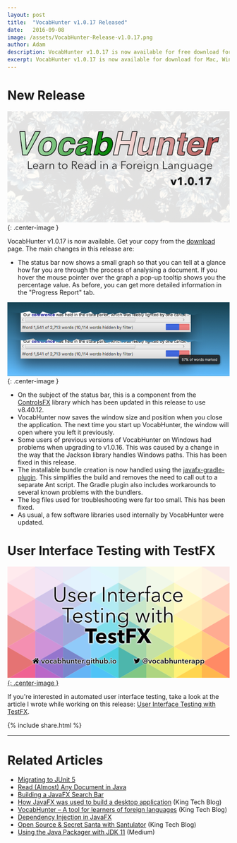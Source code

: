 ```yaml
---
layout: post
title:  "VocabHunter v1.0.17 Released"
date:   2016-09-08
image: /assets/VocabHunter-Release-v1.0.17.png
author: Adam
description: VocabHunter v1.0.17 is now available for free download for Mac, Windows and Linux
excerpt: VocabHunter v1.0.17 is now available for download for Mac, Windows and Linux.  Take a look here to find out what's new!
---
```

# New Release
![VocabHunter v1.0.17](/assets/VocabHunter-Release-v1.0.17.png){: .center-image }

VocabHunter v1.0.17 is now available.  Get your copy from the [download](/download) page.  The main changes in this release are:

* The status bar now shows a small graph so that you can tell at a glance how far you are through the process of analysing a document.  If you hover the mouse pointer over the graph a pop-up tooltip shows you the percentage value.  As before, you can get more detailed information in the "Progress Report" tab.

![Status Bar Mini Graph](/assets/VocabHunter-StatusBar-MiniGraph.png){: .center-image }

* On the subject of the status bar, this is a component from the [ControlsFX](http://fxexperience.com/controlsfx/) library which has been updated in this release to use v8.40.12.
* VocabHunter now saves the window size and position when you close the application.  The next time you start up VocabHunter, the window will open where you left it previously.
* Some users of previous versions of VocabHunter on Windows had problems when upgrading to v1.0.16.  This was caused by a change in the way that the Jackson library handles Windows paths.  This has been fixed in this release.
* The installable bundle creation is now handled using the [javafx-gradle-plugin](https://github.com/FibreFoX/javafx-gradle-plugin).  This simplifies the build and removes the need to call out to a separate Ant script.  The Gradle plugin also includes workarounds to several known problems with the bundlers.
* The log files used for troubleshooting were far too small.  This has been fixed.
* As usual, a few software libraries used internally by VocabHunter were updated.

# User Interface Testing with TestFX
[![User Interface Testing with TestFX](/assets/VocabHunter-TestFX-2.png){: .center-image }][TestFX]

If you're interested in automated user interface testing, take a look at the article I wrote while working on this release: [User Interface Testing with TestFX][TestFX].

{% include share.html %}
___

# Related Articles
* [Migrating to JUnit 5]
* [Read (Almost) Any Document in Java]
* [Building a JavaFX Search Bar]
* [How JavaFX was used to build a desktop application][KingTechBlog2] (King Tech Blog)
* [VocabHunter – A tool for learners of foreign languages][KingTechBlog1] (King Tech Blog)
* [Dependency Injection in JavaFX][DependencyInjection]
* [Open Source & Secret Santa with Santulator] (King Tech Blog)
* [Using the Java Packager with JDK 11] (Medium)

[TestFX]:/2016/07/27/TestFX.html
[DependencyInjection]:/2016/11/13/JavaFX-Dependency-Injection.html
[Building a JavaFX Search Bar]:/2017/01/15/Search-Bar.html
[Read (Almost) Any Document in Java]:/2017/04/30/Read-Any-Document-Format.html
[Migrating to JUnit 5]:/2017/10/17/migrating-to-junit-5.html
[Using the Java Packager with JDK 11]:https://medium.com/@adam_carroll/java-packager-with-jdk11-31b3d620f4a8

[KingTechBlog1]:https://medium.com/techking/vocabhunter-a-tool-for-learners-of-foreign-languages-55c467a6250c
[KingTechBlog2]:https://medium.com/techking/how-javafx-was-used-to-build-a-desktop-application-7d4c680d8dc
[Open Source & Secret Santa with Santulator]:https://medium.com/techking/open-source-secret-santa-with-santulator-9101972359fc
